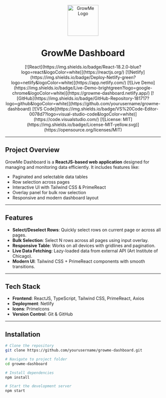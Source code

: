 <p align="center">
  <img src="/logo.png" alt="GrowMe Logo" width="100" />
</p>

<h1 align="center">GrowMe Dashboard</h1>

<p align="center">
 [![React](https://img.shields.io/badge/React-18.2.0-blue?logo=react&logoColor=white)](https://reactjs.org/) 
[![Netlify](https://img.shields.io/badge/Deploy-Netlify-green?logo=netlify&logoColor=white)](https://app.netlify.com/) 
[![Live Demo](https://img.shields.io/badge/Live-Demo-brightgreen?logo=google-chrome&logoColor=white)](https://growme-dashboard.netlify.app/) 
[![GitHub](https://img.shields.io/badge/GitHub-Repository-181717?logo=github&logoColor=white)](https://github.com/yourusername/growme-dashboard) 
[![VS Code](https://img.shields.io/badge/VS%20Code-Editor-0078d7?logo=visual-studio-code&logoColor=white)](https://code.visualstudio.com/) 
[![License: MIT](https://img.shields.io/badge/License-MIT-yellow.svg)](https://opensource.org/licenses/MIT)

</p>

---

## Project Overview

GrowMe Dashboard is a **ReactJS-based web application** designed for managing and monitoring data efficiently. It includes features like:

- Paginated and selectable data tables
- Row selection across pages
- Interactive UI with Tailwind CSS & PrimeReact
- Overlay panel for bulk row selection
- Responsive and modern dashboard layout

---

## Features

- **Select/Deselect Rows**: Quickly select rows on current page or across all pages.
- **Bulk Selection**: Select N rows across all pages using input overlay.
- **Responsive Table**: Works on all devices with gridlines and pagination.
- **Live Data Fetching**: Lazy-loaded data from external API (Art Institute of Chicago).
- **Modern UI**: Tailwind CSS + PrimeReact components with smooth transitions.

---

## Tech Stack

- **Frontend**: ReactJS, TypeScript, Tailwind CSS, PrimeReact, Axios
- **Deployment**: Netlify
- **Icons**: PrimeIcons
- **Version Control**: Git & GitHub

---

## Installation

```bash
# Clone the repository
git clone https://github.com/yourusername/growme-dashboard.git

# Navigate to project folder
cd growme-dashboard

# Install dependencies
npm install

# Start the development server
npm start
